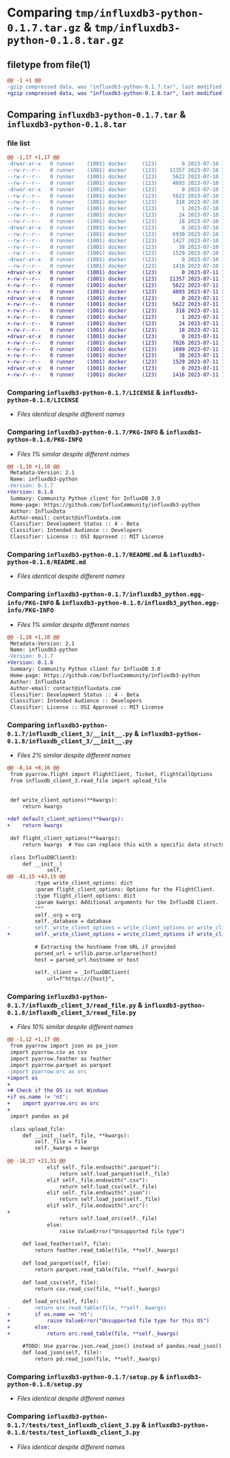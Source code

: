 # Comparing `tmp/influxdb3-python-0.1.7.tar.gz` & `tmp/influxdb3-python-0.1.8.tar.gz`

## filetype from file(1)

```diff
@@ -1 +1 @@
-gzip compressed data, was "influxdb3-python-0.1.7.tar", last modified: Mon Jul 10 15:29:01 2023, max compression
+gzip compressed data, was "influxdb3-python-0.1.8.tar", last modified: Tue Jul 11 13:07:29 2023, max compression
```

## Comparing `influxdb3-python-0.1.7.tar` & `influxdb3-python-0.1.8.tar`

### file list

```diff
@@ -1,17 +1,17 @@
-drwxr-xr-x   0 runner    (1001) docker     (123)        0 2023-07-10 15:29:01.121914 influxdb3-python-0.1.7/
--rw-r--r--   0 runner    (1001) docker     (123)    11357 2023-07-10 15:28:49.000000 influxdb3-python-0.1.7/LICENSE
--rw-r--r--   0 runner    (1001) docker     (123)     5622 2023-07-10 15:29:01.121914 influxdb3-python-0.1.7/PKG-INFO
--rw-r--r--   0 runner    (1001) docker     (123)     4893 2023-07-10 15:28:49.000000 influxdb3-python-0.1.7/README.md
-drwxr-xr-x   0 runner    (1001) docker     (123)        0 2023-07-10 15:29:01.121914 influxdb3-python-0.1.7/influxdb3_python.egg-info/
--rw-r--r--   0 runner    (1001) docker     (123)     5622 2023-07-10 15:29:01.000000 influxdb3-python-0.1.7/influxdb3_python.egg-info/PKG-INFO
--rw-r--r--   0 runner    (1001) docker     (123)      318 2023-07-10 15:29:01.000000 influxdb3-python-0.1.7/influxdb3_python.egg-info/SOURCES.txt
--rw-r--r--   0 runner    (1001) docker     (123)        1 2023-07-10 15:29:01.000000 influxdb3-python-0.1.7/influxdb3_python.egg-info/dependency_links.txt
--rw-r--r--   0 runner    (1001) docker     (123)       24 2023-07-10 15:29:01.000000 influxdb3-python-0.1.7/influxdb3_python.egg-info/requires.txt
--rw-r--r--   0 runner    (1001) docker     (123)       18 2023-07-10 15:29:01.000000 influxdb3-python-0.1.7/influxdb3_python.egg-info/top_level.txt
-drwxr-xr-x   0 runner    (1001) docker     (123)        0 2023-07-10 15:29:01.121914 influxdb3-python-0.1.7/influxdb_client_3/
--rw-r--r--   0 runner    (1001) docker     (123)     6930 2023-07-10 15:28:49.000000 influxdb3-python-0.1.7/influxdb_client_3/__init__.py
--rw-r--r--   0 runner    (1001) docker     (123)     1427 2023-07-10 15:28:49.000000 influxdb3-python-0.1.7/influxdb_client_3/read_file.py
--rw-r--r--   0 runner    (1001) docker     (123)       38 2023-07-10 15:29:01.121914 influxdb3-python-0.1.7/setup.cfg
--rw-r--r--   0 runner    (1001) docker     (123)     1529 2023-07-10 15:28:49.000000 influxdb3-python-0.1.7/setup.py
-drwxr-xr-x   0 runner    (1001) docker     (123)        0 2023-07-10 15:29:01.121914 influxdb3-python-0.1.7/tests/
--rw-r--r--   0 runner    (1001) docker     (123)     1416 2023-07-10 15:28:49.000000 influxdb3-python-0.1.7/tests/test_influxdb_client_3.py
+drwxr-xr-x   0 runner    (1001) docker     (123)        0 2023-07-11 13:07:29.939871 influxdb3-python-0.1.8/
+-rw-r--r--   0 runner    (1001) docker     (123)    11357 2023-07-11 13:07:18.000000 influxdb3-python-0.1.8/LICENSE
+-rw-r--r--   0 runner    (1001) docker     (123)     5622 2023-07-11 13:07:29.939871 influxdb3-python-0.1.8/PKG-INFO
+-rw-r--r--   0 runner    (1001) docker     (123)     4893 2023-07-11 13:07:18.000000 influxdb3-python-0.1.8/README.md
+drwxr-xr-x   0 runner    (1001) docker     (123)        0 2023-07-11 13:07:29.939871 influxdb3-python-0.1.8/influxdb3_python.egg-info/
+-rw-r--r--   0 runner    (1001) docker     (123)     5622 2023-07-11 13:07:29.000000 influxdb3-python-0.1.8/influxdb3_python.egg-info/PKG-INFO
+-rw-r--r--   0 runner    (1001) docker     (123)      318 2023-07-11 13:07:29.000000 influxdb3-python-0.1.8/influxdb3_python.egg-info/SOURCES.txt
+-rw-r--r--   0 runner    (1001) docker     (123)        1 2023-07-11 13:07:29.000000 influxdb3-python-0.1.8/influxdb3_python.egg-info/dependency_links.txt
+-rw-r--r--   0 runner    (1001) docker     (123)       24 2023-07-11 13:07:29.000000 influxdb3-python-0.1.8/influxdb3_python.egg-info/requires.txt
+-rw-r--r--   0 runner    (1001) docker     (123)       18 2023-07-11 13:07:29.000000 influxdb3-python-0.1.8/influxdb3_python.egg-info/top_level.txt
+drwxr-xr-x   0 runner    (1001) docker     (123)        0 2023-07-11 13:07:29.939871 influxdb3-python-0.1.8/influxdb_client_3/
+-rw-r--r--   0 runner    (1001) docker     (123)     7026 2023-07-11 13:07:18.000000 influxdb3-python-0.1.8/influxdb_client_3/__init__.py
+-rw-r--r--   0 runner    (1001) docker     (123)     1609 2023-07-11 13:07:18.000000 influxdb3-python-0.1.8/influxdb_client_3/read_file.py
+-rw-r--r--   0 runner    (1001) docker     (123)       38 2023-07-11 13:07:29.939871 influxdb3-python-0.1.8/setup.cfg
+-rw-r--r--   0 runner    (1001) docker     (123)     1529 2023-07-11 13:07:18.000000 influxdb3-python-0.1.8/setup.py
+drwxr-xr-x   0 runner    (1001) docker     (123)        0 2023-07-11 13:07:29.939871 influxdb3-python-0.1.8/tests/
+-rw-r--r--   0 runner    (1001) docker     (123)     1416 2023-07-11 13:07:18.000000 influxdb3-python-0.1.8/tests/test_influxdb_client_3.py
```

### Comparing `influxdb3-python-0.1.7/LICENSE` & `influxdb3-python-0.1.8/LICENSE`

 * *Files identical despite different names*

### Comparing `influxdb3-python-0.1.7/PKG-INFO` & `influxdb3-python-0.1.8/PKG-INFO`

 * *Files 1% similar despite different names*

```diff
@@ -1,10 +1,10 @@
 Metadata-Version: 2.1
 Name: influxdb3-python
-Version: 0.1.7
+Version: 0.1.8
 Summary: Community Python client for InfluxDB 3.0
 Home-page: https://github.com/InfluxCommunity/influxdb3-python
 Author: InfluxData
 Author-email: contact@influxdata.com
 Classifier: Development Status :: 4 - Beta
 Classifier: Intended Audience :: Developers
 Classifier: License :: OSI Approved :: MIT License
```

### Comparing `influxdb3-python-0.1.7/README.md` & `influxdb3-python-0.1.8/README.md`

 * *Files identical despite different names*

### Comparing `influxdb3-python-0.1.7/influxdb3_python.egg-info/PKG-INFO` & `influxdb3-python-0.1.8/influxdb3_python.egg-info/PKG-INFO`

 * *Files 1% similar despite different names*

```diff
@@ -1,10 +1,10 @@
 Metadata-Version: 2.1
 Name: influxdb3-python
-Version: 0.1.7
+Version: 0.1.8
 Summary: Community Python client for InfluxDB 3.0
 Home-page: https://github.com/InfluxCommunity/influxdb3-python
 Author: InfluxData
 Author-email: contact@influxdata.com
 Classifier: Development Status :: 4 - Beta
 Classifier: Intended Audience :: Developers
 Classifier: License :: OSI Approved :: MIT License
```

### Comparing `influxdb3-python-0.1.7/influxdb_client_3/__init__.py` & `influxdb3-python-0.1.8/influxdb_client_3/__init__.py`

 * *Files 2% similar despite different names*

```diff
@@ -8,14 +8,16 @@
 from pyarrow.flight import FlightClient, Ticket, FlightCallOptions
 from influxdb_client_3.read_file import upload_file
 
 
 def write_client_options(**kwargs):
     return kwargs
 
+def default_client_options(**kwargs):
+    return kwargs
 
 def flight_client_options(**kwargs):
     return kwargs  # You can replace this with a specific data structure if needed
 
 class InfluxDBClient3:
     def __init__(
             self,
@@ -41,15 +43,15 @@
         :type write_client_options: dict
         :param flight_client_options: Options for the FlightClient.
         :type flight_client_options: dict
         :param kwargs: Additional arguments for the InfluxDB Client.
         """
         self._org = org
         self._database = database
-        self._write_client_options = write_client_options or write_client_options(write_options=SYNCHRONOUS)
+        self._write_client_options = write_client_options if write_client_options is not None else default_client_options(write_options=SYNCHRONOUS)
 
         # Extracting the hostname from URL if provided
         parsed_url = urllib.parse.urlparse(host)
         host = parsed_url.hostname or host
 
         self._client = _InfluxDBClient(
             url=f"https://{host}",
```

### Comparing `influxdb3-python-0.1.7/influxdb_client_3/read_file.py` & `influxdb3-python-0.1.8/influxdb_client_3/read_file.py`

 * *Files 10% similar despite different names*

```diff
@@ -1,12 +1,17 @@
 from pyarrow import json as pa_json
 import pyarrow.csv as csv
 import pyarrow.feather as feather
 import pyarrow.parquet as parquet
-import pyarrow.orc as orc
+import os
+
+# Check if the OS is not Windows
+if os.name != 'nt':
+    import pyarrow.orc as orc
+
 import pandas as pd
 
 class upload_file:
     def __init__(self, file, **kwargs):
         self._file = file
         self._kwargs = kwargs
 
@@ -16,27 +21,31 @@
             elif self._file.endswith(".parquet"):
                 return self.load_parquet(self._file)
             elif self._file.endswith(".csv"):
                 return self.load_csv(self._file)
             elif self._file.endswith(".json"):
                 return self.load_json(self._file)
             elif self._file.endswith(".orc"):
+
                 return self.load_orc(self._file)
             else:
                 raise ValueError("Unsupported file type")
 
     def load_feather(self, file):
         return feather.read_table(file, **self._kwargs)
         
     def load_parquet(self, file):
         return parquet.read_table(file, **self._kwargs)
         
     def load_csv(self, file):
         return csv.read_csv(file, **self._kwargs)
     
     def load_orc(self, file):
-        return orc.read_table(file, **self._kwargs)
+        if os.name == 'nt':
+            raise ValueError("Unsupported file type for this OS")
+        else:
+            return orc.read_table(file, **self._kwargs)
     
     #TODO: Use pyarrow.json.read_json() instead of pandas.read_json()
     def load_json(self, file):
         return pd.read_json(file, **self._kwargs)
```

### Comparing `influxdb3-python-0.1.7/setup.py` & `influxdb3-python-0.1.8/setup.py`

 * *Files identical despite different names*

### Comparing `influxdb3-python-0.1.7/tests/test_influxdb_client_3.py` & `influxdb3-python-0.1.8/tests/test_influxdb_client_3.py`

 * *Files identical despite different names*

